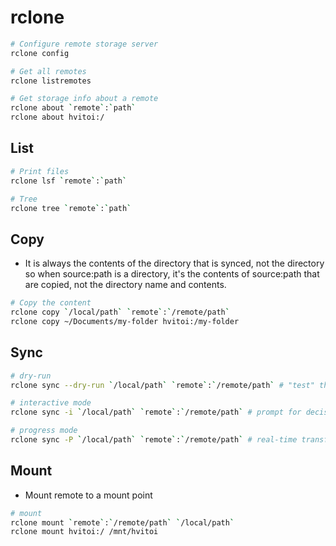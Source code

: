 # rclone

```sh
# Configure remote storage server
rclone config

# Get all remotes
rclone listremotes

# Get storage info about a remote
rclone about `remote`:`path`
rclone about hvitoi:/
```

## List

```sh
# Print files
rclone lsf `remote`:`path`

# Tree
rclone tree `remote`:`path`
```

## Copy

- It is always the contents of the directory that is synced, not the directory so when source:path is a directory, it's the contents of source:path that are copied, not the directory name and contents.

```sh
# Copy the content
rclone copy `/local/path` `remote`:`/remote/path`
rclone copy ~/Documents/my-folder hvitoi:/my-folder
```

## Sync

```sh
# dry-run
rclone sync --dry-run `/local/path` `remote`:`/remote/path` # "test" the sync, but do not perform data transfer

# interactive mode
rclone sync -i `/local/path` `remote`:`/remote/path` # prompt for decisions

# progress mode
rclone sync -P `/local/path` `remote`:`/remote/path` # real-time transfer statistics
```

## Mount

- Mount remote to a mount point

```sh
# mount
rclone mount `remote`:`/remote/path` `/local/path`
rclone mount hvitoi:/ /mnt/hvitoi
```
